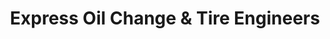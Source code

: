---
title: "Express Oil Change & Tire Engineers"
url: /chelsea/express-oil-change-und-tire-engineers/
shop: Reifen
---